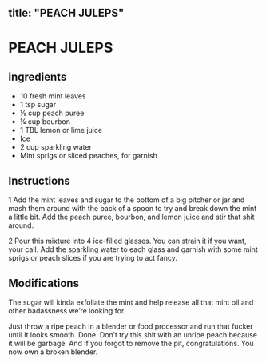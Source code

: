 
title: "PEACH JULEPS"
---

# PEACH JULEPS

## ingredients

* 10 fresh mint leaves
* 1 tsp sugar
* ½ cup peach puree
* ¼ cup bourbon
* 1 TBL lemon or lime juice
* Ice
* 2 cup sparkling water
* Mint sprigs or sliced peaches, for garnish


## Instructions
1 Add the mint leaves and sugar to the bottom of a big pitcher or jar and mash them around with the back of a spoon to try and break down the mint a little bit. Add the peach puree, bourbon, and lemon juice and stir that shit around.

2 Pour this mixture into 4 ice-filled glasses. You can strain it if you want, your call. Add the sparkling water to each glass and garnish with some mint sprigs or peach slices if you are trying to act fancy.



## Modifications
The sugar will kinda exfoliate the mint and help release all that mint oil and other badassness we’re looking for.

 Just throw a ripe peach in a blender or food processor and run that fucker until it looks smooth. Done. Don’t try this shit with an unripe peach because it will be garbage. And if you forgot to remove the pit, congratulations. You now own a broken blender.




